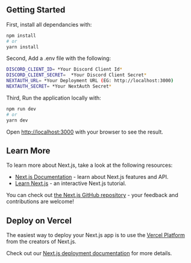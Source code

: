 ## Getting Started

First, install all dependancies with:

```bash
npm install 
# or
yarn install
```

Second, Add a .env file with the following:

```bash
DISCORD_CLIENT_ID= *Your Discord Client Id*
DISCORD_CLIENT_SECRET=  *Your Discord Client Secret*
NEXTAUTH_URL= *Your Deployment URL (EG: http://localhost:3000)
NEXTAUTH_SECRET= *Your NextAuth Secret*
```

Third, Run the application locally with:

```bash
npm run dev
# or 
yarn dev
```

Open [http://localhost:3000](http://localhost:3000) with your browser to see the result.

## Learn More

To learn more about Next.js, take a look at the following resources:

- [Next.js Documentation](https://nextjs.org/docs) - learn about Next.js features and API.
- [Learn Next.js](https://nextjs.org/learn) - an interactive Next.js tutorial.

You can check out [the Next.js GitHub repository](https://github.com/vercel/next.js/) - your feedback and contributions are welcome!

## Deploy on Vercel

The easiest way to deploy your Next.js app is to use the [Vercel Platform](https://vercel.com/new?utm_medium=default-template&filter=next.js&utm_source=create-next-app&utm_campaign=create-next-app-readme) from the creators of Next.js.

Check out our [Next.js deployment documentation](https://nextjs.org/docs/deployment) for more details.

